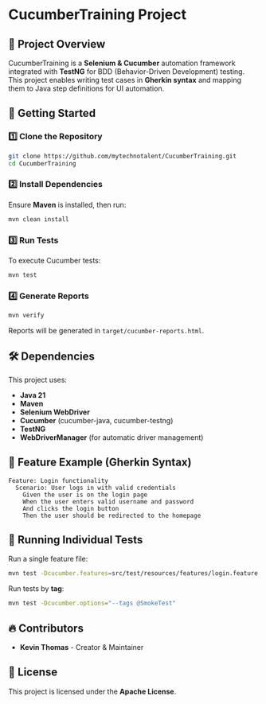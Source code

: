 # CucumberTraining Project

## 📌 Project Overview
CucumberTraining is a **Selenium & Cucumber** automation framework integrated with **TestNG** for BDD (Behavior-Driven Development) testing. This project enables writing test cases in **Gherkin syntax** and mapping them to Java step definitions for UI automation.

## 🚀 Getting Started

### 1️⃣ Clone the Repository
```bash
git clone https://github.com/mytechnotalent/CucumberTraining.git
cd CucumberTraining
```
### 2️⃣ Install Dependencies
Ensure **Maven** is installed, then run:
```bash
mvn clean install
```
### 3️⃣ Run Tests
To execute Cucumber tests:
```bash
mvn test
```
### 4️⃣ Generate Reports
```bash
mvn verify
```
Reports will be generated in `target/cucumber-reports.html`.

## 🛠 Dependencies
This project uses:
- **Java 21**
- **Maven**
- **Selenium WebDriver**
- **Cucumber** (cucumber-java, cucumber-testng)
- **TestNG**
- **WebDriverManager** (for automatic driver management)

## 📌 Feature Example (Gherkin Syntax)
```cucumber
Feature: Login functionality
  Scenario: User logs in with valid credentials
    Given the user is on the login page
    When the user enters valid username and password
    And clicks the login button
    Then the user should be redirected to the homepage
```
## 📝 Running Individual Tests
Run a single feature file:
```bash
mvn test -Dcucumber.features=src/test/resources/features/login.feature
```
Run tests by **tag**:
```bash
mvn test -Dcucumber.options="--tags @SmokeTest"
```
## 🔥 Contributors
- **Kevin Thomas** - Creator & Maintainer

## 📜 License
This project is licensed under the **Apache License**.
